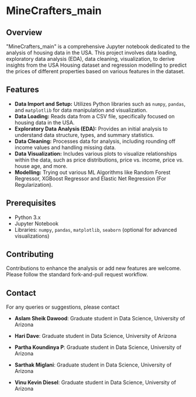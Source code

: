 # MineCrafters_main

## Overview
"MineCrafters_main" is a comprehensive Jupyter notebook dedicated to the analysis of housing data in the USA. This project involves data loading, exploratory data analysis (EDA), data cleaning, visualization, to derive insights from the USA Housing dataset and regression modelling to predict the prices of different properties based on various features in the dataset.

## Features

- **Data Import and Setup:** Utilizes Python libraries such as `numpy`, `pandas`, and `matplotlib` for data manipulation and visualization.
- **Data Loading:** Reads data from a CSV file, specifically focused on housing data in the USA.
- **Exploratory Data Analysis (EDA):** Provides an initial analysis to understand data structure, types, and summary statistics.
- **Data Cleaning:** Processes data for analysis, including rounding off income values and handling missing data.
- **Data Visualization:** Includes various plots to visualize relationships within the data, such as price distributions, price vs. income, price vs. house age, and more.
- **Modelling:** Trying out various ML Algorithms like Random Forest Regressor, XGBoost Regressor and Elastic Net Regression (For Regularization).

## Prerequisites
- Python 3.x
- Jupyter Notebook
- Libraries: `numpy`, `pandas`, `matplotlib`, `seaborn` (optional for advanced visualizations)

## Contributing
Contributions to enhance the analysis or add new features are welcome. Please follow the standard fork-and-pull request workflow.

## Contact
For any queries or suggestions, please contact

-   **Aslam Sheik Dawood**: Graduate student in Data Science, University of Arizona

-   **Hari Dave**: Graduate student in Data Science, University of Arizona

-   **Partha Koundinya P**: Graduate student in Data Science, University of Arizona

-   **Sarthak Miglani**: Graduate student in Data Science, University of Arizona

-   **Vinu Kevin Diesel**: Graduate student in Data Science, University of Arizona

